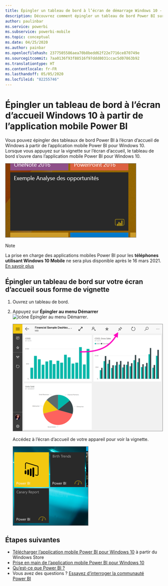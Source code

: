 ```yaml
---
title: Épingler un tableau de bord à l’écran de démarrage Windows 10 - Application mobile Power BI
description: Découvrez comment épingler un tableau de bord Power BI sur l’écran d’accueil de Windows 10 à partir de l’application mobile Power BI
author: paulinbar
ms.service: powerbi
ms.subservice: powerbi-mobile
ms.topic: conceptual
ms.date: 04/25/2020
ms.author: painbar
ms.openlocfilehash: 2377505586aea70b8bedd62f22e7716ce870749e
ms.sourcegitcommit: 7aa0136f93f88516f97ddd8031ccac5d07863b92
ms.translationtype: HT
ms.contentlocale: fr-FR
ms.lasthandoff: 05/05/2020
ms.locfileid: "82255746"
---
```

# <a name="pin-a-dashboard-to-your-windows-10-start-screen-from-the-power-bi-mobile-app"></a>Épingler un tableau de bord à l’écran d’accueil Windows 10 à partir de l’application mobile Power BI
Vous pouvez épingler des tableaux de bord Power BI à l’écran d’accueil de Windows à partir de l’application mobile Power BI pour Windows 10. Lorsque vous appuyez sur la vignette sur l’écran d’accueil, le tableau de bord s’ouvre dans l’application mobile Power BI pour Windows 10.

![Vignette Windows](./media/mobile-pin-dashboard-start-screen-windows-10-phone-app/power-bi-windows-10-pin-start-screen.png)

>[!NOTE]
>La prise en charge des applications mobiles Power BI pour les **téléphones utilisant Windows 10 Mobile** ne sera plus disponible après le 16 mars 2021. [En savoir plus](https://go.microsoft.com/fwlink/?linkid=2121400)

## <a name="pin-a-dashboard-to-your-start-screen-as-a-tile"></a>Épingler un tableau de bord sur votre écran d’accueil sous forme de vignette
1. Ouvrez un tableau de bord.
2. Appuyez sur **Épingler au menu Démarrer** ![icône Épingler au menu Démarrer](./media/mobile-pin-dashboard-start-screen-windows-10-phone-app/power-bi-windows-10-pin-start-icon.png).
   
   ![Barre supérieure de l’application mobile Windows 10](./media/mobile-pin-dashboard-start-screen-windows-10-phone-app/power-bi-windows-10-pin-start.png)
   
   Accédez à l’écran d’accueil de votre appareil pour voir la vignette.
   
   ![Vignette Windows 10](./media/mobile-pin-dashboard-start-screen-windows-10-phone-app/pbi_win10ph_startscrn.png)

## <a name="next-steps"></a>Étapes suivantes
* [Télécharger l’application mobile Power BI pour Windows 10](https://go.microsoft.com/fwlink/?LinkID=526478) à partir du Windows Store  
* [Prise en main de l’application mobile Power BI pour Windows 10](mobile-windows-10-phone-app-get-started.md)  
* [Qu’est-ce que Power BI ?](../../fundamentals/power-bi-overview.md)
* Vous avez des questions ? [Essayez d’interroger la communauté Power BI](https://community.powerbi.com/)
